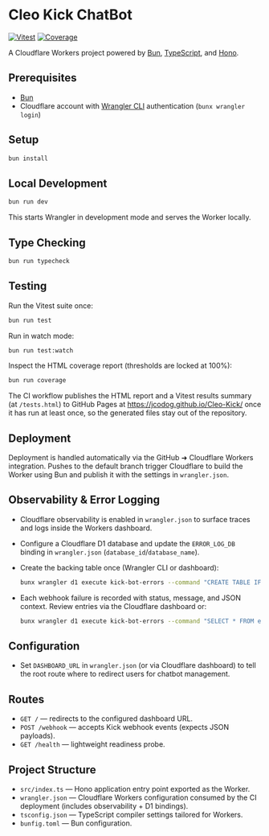 # Cleo Kick ChatBot

[![Vitest](https://img.shields.io/endpoint?url=https://jcodog.github.io/Cleo-Kick/badges/tests.json&cacheSeconds=300)](https://jcodog.github.io/Cleo-Kick/tests)
[![Coverage](https://img.shields.io/endpoint?url=https://jcodog.github.io/Cleo-Kick/badges/coverage.json&cacheSeconds=300)](https://jcodog.github.io/Cleo-Kick/)

A Cloudflare Workers project powered by [Bun](https://bun.sh/), [TypeScript](https://www.typescriptlang.org/), and [Hono](https://hono.dev/).

## Prerequisites

- [Bun](https://bun.sh/docs/installation)
- Cloudflare account with [Wrangler CLI](https://developers.cloudflare.com/workers/wrangler/install-and-update/) authentication (`bunx wrangler login`)

## Setup

```bash
bun install
```

## Local Development

```bash
bun run dev
```

This starts Wrangler in development mode and serves the Worker locally.

## Type Checking

```bash
bun run typecheck
```

## Testing

Run the Vitest suite once:

```bash
bun run test
```

Run in watch mode:

```bash
bun run test:watch
```

Inspect the HTML coverage report (thresholds are locked at 100%):

```bash
bun run coverage
```

The CI workflow publishes the HTML report and a Vitest results summary (at `/tests.html`) to GitHub Pages at <https://jcodog.github.io/Cleo-Kick/> once it has run at least once, so the generated files stay out of the repository.

## Deployment

Deployment is handled automatically via the GitHub ➜ Cloudflare Workers integration. Pushes to the default branch trigger Cloudflare to build the Worker using Bun and publish it with the settings in `wrangler.json`.

## Observability & Error Logging

- Cloudflare observability is enabled in `wrangler.json` to surface traces and logs inside the Workers dashboard.
- Configure a Cloudflare D1 database and update the `ERROR_LOG_DB` binding in `wrangler.json` (`database_id`/`database_name`).
- Create the backing table once (Wrangler CLI or dashboard):

  ```bash
  bunx wrangler d1 execute kick-bot-errors --command "CREATE TABLE IF NOT EXISTS error_logs (id INTEGER PRIMARY KEY AUTOINCREMENT, created_at TEXT DEFAULT (strftime('%Y-%m-%dT%H:%M:%fZ','now')), status INTEGER, message TEXT NOT NULL, context TEXT);"
  ```

- Each webhook failure is recorded with status, message, and JSON context. Review entries via the Cloudflare dashboard or:

  ```bash
  bunx wrangler d1 execute kick-bot-errors --command "SELECT * FROM error_logs ORDER BY created_at DESC LIMIT 20;"
  ```

## Configuration

- Set `DASHBOARD_URL` in `wrangler.json` (or via Cloudflare dashboard) to tell the root route where to redirect users for chatbot management.

## Routes

- `GET /` — redirects to the configured dashboard URL.
- `POST /webhook` — accepts Kick webhook events (expects JSON payloads).
- `GET /health` — lightweight readiness probe.

## Project Structure

- `src/index.ts` — Hono application entry point exported as the Worker.
- `wrangler.json` — Cloudflare Workers configuration consumed by the CI deployment (includes observability + D1 bindings).
- `tsconfig.json` — TypeScript compiler settings tailored for Workers.
- `bunfig.toml` — Bun configuration.
